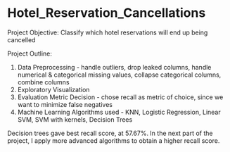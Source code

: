 # Hotel_Reservation_Cancellations
Project Objective: Classify which hotel reservations will end up being cancelled

Project Outline:
1) Data Preprocessing - handle outliers, drop leaked columns, handle numerical & categorical missing values, collapse categorical columns, combine columns
2) Exploratory Visualization
3) Evaluation Metric Decision - chose recall as metric of choice, since we want to minimize false negatives
4) Machine Learning Algorithms used - KNN, Logistic Regression, Linear SVM, SVM with kernels, Decision Trees

Decision trees gave best recall score, at 57.67%. In the next part of the project, I apply more advanced algorithms to obtain a higher recall score.
